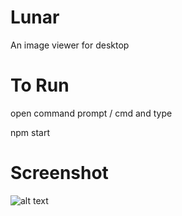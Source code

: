 # Lunar
An image viewer for desktop

# To Run
open command prompt / cmd and type

npm start

# Screenshot

![alt text](https://github.com/black/Lunar/blob/master/Capture.PNG)
